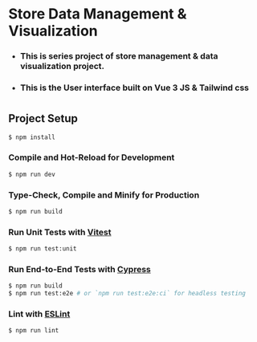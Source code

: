 # Store Data Management & Visualization
- ### This is series project of store management & data visualization project.
- ### This is the User interface built on Vue 3 JS & Tailwind css

#
## Project Setup
```sh
$ npm install
```
### Compile and Hot-Reload for Development

```sh
$ npm run dev
```

### Type-Check, Compile and Minify for Production

```sh
$ npm run build
```

### Run Unit Tests with [Vitest](https://vitest.dev/)

```sh
$ npm run test:unit
```
### Run End-to-End Tests with [Cypress](https://www.cypress.io/)

```sh
$ npm run build
$ npm run test:e2e # or `npm run test:e2e:ci` for headless testing
```

### Lint with [ESLint](https://eslint.org/)

```sh
$ npm run lint
```
